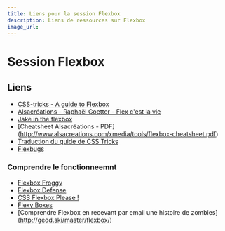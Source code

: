 ```yaml
---
title: Liens pour la session Flexbox
description: Liens de ressources sur Flexbox
image_url:
---
```


# Session Flexbox

## Liens

- [CSS-tricks - A guide to Flexbox](https://css-tricks.com/snippets/css/a-guide-to-flexbox/)
- [Alsacréations - Raphaël Goetter - Flex c'est la vie](http://www.alsacreations.com/tuto/lire/1493-css3-flexbox-layout-module.html)
- [Jake in the flexbox](http://jackintheflexbox.tumblr.com/)
- [Cheatsheet Alsacréations - PDF] (http://www.alsacreations.com/xmedia/tools/flexbox-cheatsheet.pdf)
- [Traduction du guide de CSS Tricks](https://la-cascade.io/flexbox-guide-complet/)
- [Flexbugs](https://github.com/philipwalton/flexbugs)


### Comprendre le fonctionneemnt

- [Flexbox Froggy](http://flexboxfroggy.com/)
- [Flexbox Defense](http://www.flexboxdefense.com/)
- [CSS Flexbox Please !](http://demo.agektmr.com/flexbox/)
- [Flexy Boxes](http://the-echoplex.net/flexyboxes/)
- [Comprendre Flexbox en recevant par email une histoire de zombies] (http://gedd.ski/master/flexbox/)
